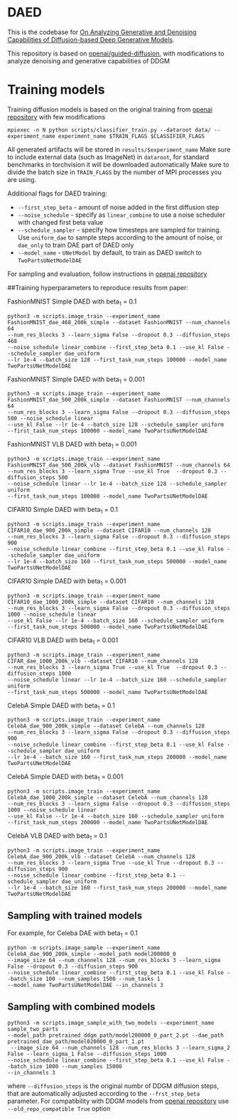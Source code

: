 # DAED

This is the codebase for [On Analyzing Generative and Denoising Capabilities
of Diffusion-based Deep Generative Models]().

This repository is based on [openai/guided-diffusion](https://github.com/openai/guided-diffusion), with modifications to analyze denoising and generative capabilities of DDGM

# Training models

Training diffusion models is based on the original training from [openai repository](https://github.com/openai/improved-diffusion) with few modifications

```
mpiexec -n N python scripts/classifier_train.py --dataroot data/ --experiment_name experiment_name $TRAIN_FLAGS $CLASSIFIER_FLAGS
```

All generated artifacts will be stored in `results/$experiment_name` Make sure to include external data (such as ImageNet) in `dataroot`, for standard benchmarks in torchvision it will be downloaded automatically
Make sure to divide the batch size in `TRAIN_FLAGS` by the number of MPI processes you are using.

Additional flags for DAED training:
- `--first_step_beta` - amount of noise added in the first diffusion step
- `--noise_schedule` - specify as `linear_combine` to use a noise scheduler with changed first beta value
- `--schedule_sampler` - specify how timesteps are sampled for training. Use `uniform_dae` to sample steps according to the amount of noise, or `dae_only` to train DAE part of DAED only
- `--model_name` - `UNetModel` by default, to train as DAED switch to `TwoPartsUNetModelDAE`

For sampling and evaluation, follow instructions in [openai repository](https://github.com/openai/improved-diffusion)

##Training hyperparameters to reproduce results from paper:

FashionMNIST Simple DAED with beta<sub>1</sub> = 0.1
```
python3 -m scripts.image_train --experiment_name FashionMNIST_dae_468_200k_simple --dataset FashionMNIST --num_channels 64 
--num_res_blocks 3 --learn_sigma False --dropout 0.3 --diffusion_steps 468 
--noise_schedule linear_combine --first_step_beta 0.1 --use_kl False --schedule_sampler dae_uniform 
--lr 1e-4 --batch_size 128 --first_task_num_steps 100000 --model_name TwoPartsUNetModelDAE
```

FashionMNIST Simple DAED with beta<sub>1</sub> = 0.001
```
python3 -m scripts.image_train --experiment_name FashionMNIST_dae_500_200k_simple --dataset FashionMNIST --num_channels 64 
--num_res_blocks 3 --learn_sigma False --dropout 0.3 --diffusion_steps 500 --noise_schedule linear 
--use_kl False --lr 1e-4 --batch_size 128 --schedule_sampler uniform 
--first_task_num_steps 100000 --model_name TwoPartsUNetModelDAE
```

FashionMNIST VLB DAED with beta<sub>1</sub> = 0.001
```
python3 -m scripts.image_train --experiment_name FashionMNIST_dae_500_200k_vlb --dataset FashionMNIST --num_channels 64 
--num_res_blocks 3 --learn_sigma True --use_kl True  --dropout 0.3 --diffusion_steps 500 
--noise_schedule linear --lr 1e-4 --batch_size 128 --schedule_sampler uniform 
--first_task_num_steps 100000 --model_name TwoPartsUNetModelDAE
```

CIFAR10 Simple DAED with beta<sub>1</sub> = 0.1
```
python3 -m scripts.image_train --experiment_name CIFAR10_dae_900_200k_simple --dataset CIFAR10 --num_channels 128 
--num_res_blocks 3 --learn_sigma False --dropout 0.3 --diffusion_steps 900 
--noise_schedule linear_combine --first_step_beta 0.1 --use_kl False --schedule_sampler dae_uniform 
--lr 1e-4 --batch_size 160 --first_task_num_steps 500000 --model_name TwoPartsUNetModelDAE
```

CIFAR10 Simple DAED with beta<sub>1</sub> = 0.001
```
python3 -m scripts.image_train --experiment_name CIFAR10_dae_1000_200k_simple --dataset CIFAR10 --num_channels 128 
--num_res_blocks 3 --learn_sigma False --dropout 0.3 --diffusion_steps 1000 --noise_schedule linear 
--use_kl False --lr 1e-4 --batch_size 160 --schedule_sampler uniform 
--first_task_num_steps 500000 --model_name TwoPartsUNetModelDAE
```

CIFAR10 VLB DAED with beta<sub>1</sub> = 0.001
```
python3 -m scripts.image_train --experiment_name CIFAR_dae_1000_200k_vlb --dataset CIFAR10 --num_channels 128 
--num_res_blocks 3 --learn_sigma True --use_kl True  --dropout 0.3 --diffusion_steps 1000 
--noise_schedule linear --lr 1e-4 --batch_size 160 --schedule_sampler uniform 
--first_task_num_steps 500000 --model_name TwoPartsUNetModelDAE
```

CelebA Simple DAED with beta<sub>1</sub> = 0.1
```
python3 -m scripts.image_train --experiment_name CelebA_dae_900_200k_simple --dataset CelebA --num_channels 128 
--num_res_blocks 3 --learn_sigma False --dropout 0.3 --diffusion_steps 900 
--noise_schedule linear_combine --first_step_beta 0.1 --use_kl False --schedule_sampler dae_uniform 
--lr 1e-4 --batch_size 160 --first_task_num_steps 200000 --model_name TwoPartsUNetModelDAE
```

CelebA Simple DAED with beta<sub>1</sub> = 0.001
```
python3 -m scripts.image_train --experiment_name CelebA_dae_1000_200k_simple --dataset CelebA --num_channels 128 
--num_res_blocks 3 --learn_sigma False --dropout 0.3 --diffusion_steps 1000 --noise_schedule linear 
--use_kl False --lr 1e-4 --batch_size 160 --schedule_sampler uniform 
--first_task_num_steps 200000 --model_name TwoPartsUNetModelDAE
```

CelebA VLB DAED with beta<sub>1</sub> = 0.1
```
python3 -m scripts.image_train --experiment_name CelebA_dae_900_200k_vlb --dataset CelebA --num_channels 128 
--num_res_blocks 3 --learn_sigma True --use_kl True --dropout 0.3 --diffusion_steps 900 
--noise_schedule linear_combine --first_step_beta 0.1 --schedule_sampler dae_uniform 
--lr 1e-4 --batch_size 160 --first_task_num_steps 200000 --model_name TwoPartsUNetModelDAE
```

## Sampling with trained models

For example, for Celeba DAE with beta<sub>1</sub> = 0.1
```
python -m scripts.image_sample --experiment_name CelebA_dae_900_200k_simple --model_path model200000_0 
--image_size 64 --num_channels 128 --num_res_blocks 3 --learn_sigma False --dropout 0.3 --diffusion_steps 900 
--noise_schedule linear_combine --first_step_beta 0.1 --use_kl False --batch_size 100 --num_samples 1500 --num_tasks 1 
--model_name TwoPartsUNetModelDAE --in_channels 3
```

## Sampling with combined models

```
python3 -m scripts.image_sample_with_two_models --experiment_name sample_two_parts
--model_path pretrained_ddgm_path/model200000_0_part_2.pt --dae_path pretrained_dae_path/model020000_0_part_1.pt
 --image_size 64 --num_channels 128 --num_res_blocks 3 --learn_sigma_2 False --learn_sigma_1 False --diffusion_steps 1000 
--noise_schedule linear_combine --first_step_beta 0.1 --use_kl False --batch_size 1000 --num_samples 15000 
--in_channels 3
```

where `--diffusion_steps` is the original numbr of DDGM diffusion steps, that are automatically adjusted according to the `--frst_step_beta` parameter.
For compatibility with DDGM models from [openai repository](https://github.com/openai/improved-diffusion) use `--old_repo_compatible True` option